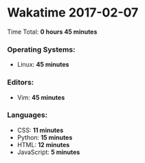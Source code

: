 # Wakatime 2017-02-07

Time Total: **0 hours 45 minutes**

### Operating Systems:
- Linux: **45 minutes** 

### Editors:
- Vim: **45 minutes** 

### Languages:
- CSS: **11 minutes** 
- Python: **15 minutes** 
- HTML: **12 minutes** 
- JavaScript: **5 minutes** 

